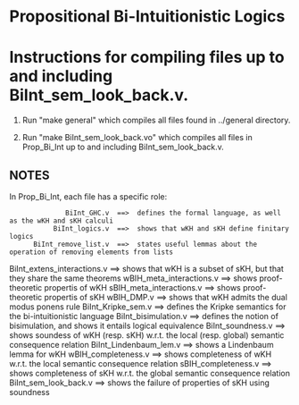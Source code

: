 # Propositional Bi-Intuitionistic Logics

Instructions for compiling files up to and including BiInt_sem_look_back.v.
=========================================================================================

1. Run "make general" which compiles all files found in ../general directory.

2. Run "make BiInt_sem_look_back.vo" which compiles all files in Prop_Bi_Int up to and including BiInt_sem_look_back.v.


NOTES
-----

In Prop_Bi_Int, each file has a specific role:

                  BiInt_GHC.v  ==>  defines the formal language, as well as the wKH and sKH calculi
               BiInt_logics.v  ==>  shows that wKH and sKH define finitary logics
          BiInt_remove_list.v  ==>  states useful lemmas about the operation of removing elements from lists
  BiInt_extens_interactions.v  ==>  shows that wKH is a subset of sKH, but that they share the same theorems
     wBIH_meta_interactions.v  ==>  shows proof-theoretic propertis of wKH
     sBIH_meta_interactions.v  ==>  shows proof-theoretic propertis of sKH
                   wBIH_DMP.v  ==>  shows that wKH admits the dual modus ponens rule
           BiInt_Kripke_sem.v  ==>  defines the Kripke semantics for the bi-intuitionistic language
         BiInt_bisimulation.v  ==>  defines the notion of bisimulation, and shows it entails logical equivalence
            BiInt_soundness.v  ==>  shows soundess of wKH (resp. sKH) w.r.t. the local (resp. global) semantic consequence relation
       BiInt_Lindenbaum_lem.v  ==>  shows a Lindenbaum lemma for wKH
          wBIH_completeness.v  ==>  shows completeness of wKH w.r.t. the local semantic consequence relation
          sBIH_completeness.v  ==>  shows completeness of sKH w.r.t. the global semantic consequence relation
        BiInt_sem_look_back.v  ==>  shows the failure of properties of sKH using soundness
